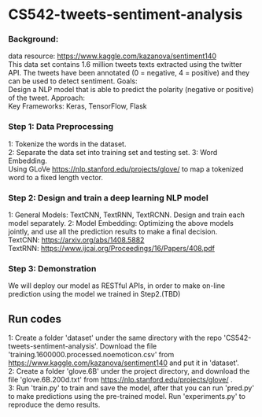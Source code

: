 # CS542-tweets-sentiment-analysis
   
### Background:
data resource: https://www.kaggle.com/kazanova/sentiment140   
This data set contains 1.6 million tweets texts extracted using the twitter API. The tweets have been annotated (0 = negative, 4 = positive) and they can be used to detect sentiment.
Goals:   
Design a NLP model that is able to predict the polarity (negative or positive) of the tweet.
Approach:   
Key Frameworks: Keras, TensorFlow, Flask   

### Step 1: Data Preprocessing
1: Tokenize the words in the dataset.   
2: Separate the data set into training set and testing set. 
3: Word Embedding.   
Using GLoVe https://nlp.stanford.edu/projects/glove/ to map a tokenized word to a fixed length vector.

### Step 2: Design and train a deep learning NLP model
1: General Models: TextCNN, TextRNN, TextRCNN. Design and train each model separately. 
2: Model Embedding: Optimizing the above models jointly, and use all the prediction results to make a final decision.   
TextCNN: https://arxiv.org/abs/1408.5882   
TextRNN: https://www.ijcai.org/Proceedings/16/Papers/408.pdf   

### Step 3: Demonstration
We will deploy our model as RESTful APIs, in order to make on-line prediction using the model we trained in Step2.(TBD)

## Run codes
1: Create a folder 'dataset' under the same directory with the repo 'CS542-tweets-sentiment-analysis'. Download the file 'training.1600000.processed.noemoticon.csv' from https://www.kaggle.com/kazanova/sentiment140 and put it in 'dataset'.   
2: Create a folder 'glove.6B' under the project directory, and download the file 'glove.6B.200d.txt' from https://nlp.stanford.edu/projects/glove/ .   
3: Run 'train.py' to train and save the model, after that you can run 'pred.py' to make predictions using the pre-trained model.
Run 'experiments.py' to reproduce the demo results. 
